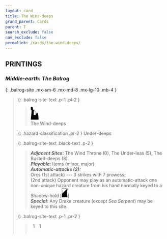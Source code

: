 ```yaml
---
layout: card
title: The Wind-deeps
grand_parent: Cards
parent: T
search_exclude: false
nav_exclude: false
permalink: /cards/the-wind-deeps/
---
```


## PRINTINGS


### _Middle-earth: The Balrog_

{: .balrog-site .mx-sm-6 .mx-md-8 .mx-lg-10 .mb-4 }
> {: .balrog-site-text .p-1 .pl-2 }
> > <div class="card-mp"><img src="/assets/images/ruinlair-L.svg"></div>
> > <div class="card-name">The Wind-deeps</div>
>
> {: .hazard-classification .pr-2 }
> Under-deeps
>
> {: .balrog-site-text .black-text .p-2 }
> > _**Adjacent Sites:**_ The Wind Throne (0), The Under-leas (5), The Rusted-deeps (8) <br>_**Playable:**_ Items (minor, major) <br>_**Automatic-attacks (2):**_<br> Orcs (1st attack) --- 3 strikes with 7 prowess; <br>(2nd attack) Opponent may play as an automatic-attack one non-unique hazard creature from his hand normally keyed to a Shadow-hold <nobr>[<img src="/assets/images/shadow-hold.svg">]</nobr> <br>_**Special:**_ Any Drake creature (except _Sea Serpent_) may be keyed to this site. 
> 
> {: .balrog-site-text .p-1 .pr-2 }
> > <div class="hero-site-draw"><span class="minion-you-draw">&ensp;1&ensp;</span><span class="minion-opp-draw">&ensp;1&ensp;</span></div>
> > <div class="card-corruption">&nbsp;</div>
